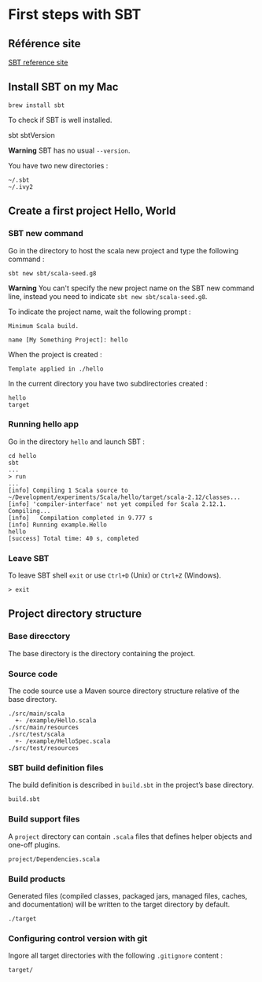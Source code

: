 # First steps with SBT

## Référence site

[SBT reference site](http://www.scala-sbt.org/1.0/docs/Setup.html)

## Install SBT on my Mac

    brew install sbt

To check if SBT is well installed.

   sbt sbtVersion

**Warning** SBT has no usual `--version`.

You have two new directories :

    ~/.sbt
    ~/.ivy2

## Create a first project Hello, World

### SBT new command

Go in the directory to host the scala new project and type the following command :

    sbt new sbt/scala-seed.g8

**Warning** You can't specify the new project name on the SBT new command line, instead you need to indicate `sbt new sbt/scala-seed.g8`.

To indicate the project name, wait the following prompt :

    Minimum Scala build. 

    name [My Something Project]: hello

When the project is created :

    Template applied in ./hello

In the current directory you have two subdirectories created :

    hello
    target

### Running hello app

Go in the directory `hello` and launch SBT :

    cd hello
    sbt
    ...
    > run
    ...
    [info] Compiling 1 Scala source to ~/Development/experiments/Scala/hello/target/scala-2.12/classes...
    [info] 'compiler-interface' not yet compiled for Scala 2.12.1. Compiling...
    [info]   Compilation completed in 9.777 s
    [info] Running example.Hello 
    hello
    [success] Total time: 40 s, completed 

### Leave SBT

To leave SBT shell `exit` or use `Ctrl+D` (Unix) or `Ctrl+Z` (Windows).

    > exit

## Project directory structure

### Base direcctory

The base directory is the directory containing the project.

### Source code

The code source use a Maven source directory structure relative of the base directory.

    ./src/main/scala
      +- /example/Hello.scala
    ./src/main/resources
    ./src/test/scala
      +- /example/HelloSpec.scala
    ./src/test/resources

### SBT build definition files

The build definition is described in `build.sbt` in the project’s base directory.

    build.sbt

### Build support files

A `project` directory can contain `.scala` files that defines helper objects and one-off plugins.

    project/Dependencies.scala

### Build products

Generated files (compiled classes, packaged jars, managed files, caches, and documentation) will be written to the target directory by default.

    ./target

### Configuring control version with git

Ingore all target directories with the following `.gitignore` content :

    target/
